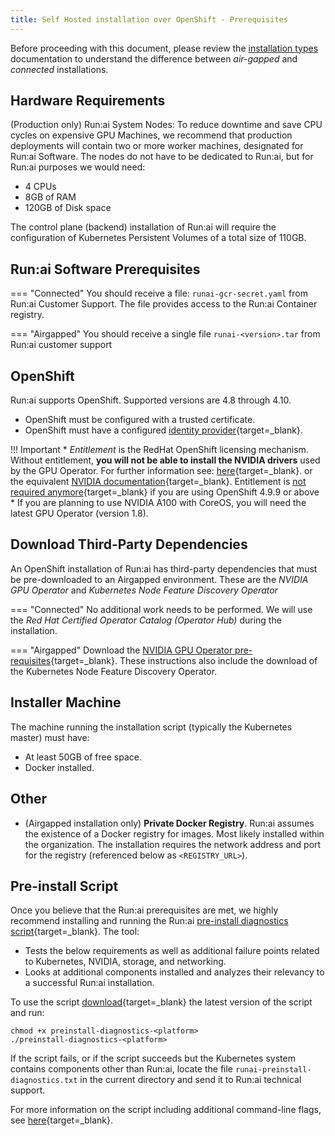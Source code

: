 ```yaml
---
title: Self Hosted installation over OpenShift - Prerequisites
---
```


Before proceeding with this document, please review the [installation types](../../installation-types.md) documentation to understand the difference between _air-gapped_ and _connected_ installations. 
## Hardware Requirements

(Production only) Run:ai System Nodes: To reduce downtime and save CPU cycles on expensive GPU Machines, we recommend that production deployments will contain two or more worker machines, designated for Run:ai Software. The nodes do not have to be dedicated to Run:ai, but for Run:ai purposes we would need:

* 4 CPUs
* 8GB of RAM
* 120GB of Disk space

The control plane (backend) installation of Run:ai will require the configuration of  Kubernetes Persistent Volumes of a total size of 110GB.  

## Run:ai Software Prerequisites

=== "Connected"
    You should receive a file: `runai-gcr-secret.yaml` from Run:ai Customer Support. The file provides access to the Run:ai Container registry.

=== "Airgapped"
    You should receive a single file `runai-<version>.tar` from Run:ai customer support

## OpenShift 

Run:ai supports OpenShift. Supported versions are 4.8 through 4.10. 

* OpenShift must be configured with a trusted certificate.
* OpenShift must have a configured [identity provider](https://docs.openshift.com/container-platform/4.9/authentication/understanding-identity-provider.html){target=_blank}. 


!!! Important
    * _Entitlement_ is the RedHat OpenShift licensing mechanism. Without entitlement, __you will not be able to install the NVIDIA drivers__ used by the GPU Operator. For further information see: [here](https://www.openshift.com/blog/how-to-use-entitled-image-builds-to-build-drivercontainers-with-ubi-on-openshift){target=_blank}. or the equivalent [NVIDIA documentation](https://docs.nvidia.com/datacenter/cloud-native/gpu-operator/archive/1.8/openshift/cluster-entitlement.html){target=_blank}. Entitlement is [not required anymore](https://docs.nvidia.com/datacenter/cloud-native/gpu-operator/openshift/steps-overview.html#entitlement-free-supported-versions){target=_blank} if you are using OpenShift 4.9.9 or above
    * If you are planning to use NVIDIA A100 with CoreOS, you will need the latest GPU Operator (version 1.8).


## Download Third-Party Dependencies

An OpenShift installation of Run:ai has third-party dependencies that must be pre-downloaded to an Airgapped environment. These are the _NVIDIA GPU Operator_ and _Kubernetes Node Feature Discovery Operator_ 


=== "Connected"
    No additional work needs to be performed. We will use the _Red Hat Certified Operator Catalog (Operator Hub)_ during the installation. 

=== "Airgapped"
    Download the [NVIDIA GPU Operator pre-requisites](https://docs.nvidia.com/datacenter/cloud-native/gpu-operator/install-gpu-operator-air-gapped.html#install-gpu-operator-air-gapped){target=_blank}. These instructions also include the download of the Kubernetes Node Feature Discovery Operator.
## Installer Machine

The machine running the installation script (typically the Kubernetes master) must have:

* At least 50GB of free space.
* Docker installed.

## Other

* (Airgapped installation only) __Private Docker Registry__. Run:ai assumes the existence of a Docker registry for images. Most likely installed within the organization. The installation requires the network address and port for the registry (referenced below as `<REGISTRY_URL>`). 


## Pre-install Script

Once you believe that the Run:ai prerequisites are met, we highly recommend installing and running the Run:ai [pre-install diagnostics script](https://github.com/run-ai/preinstall-diagnostics){target=_blank}. The tool:

* Tests the below requirements as well as additional failure points related to Kubernetes, NVIDIA, storage, and networking.
* Looks at additional components installed and analyzes their relevancy to a successful Run:ai installation. 

To use the script [download](https://github.com/run-ai/preinstall-diagnostics/releases){target=_blank} the latest version of the script and run:

```
chmod +x preinstall-diagnostics-<platform>
./preinstall-diagnostics-<platform> 
```

If the script fails, or if the script succeeds but the Kubernetes system contains components other than Run:ai, locate the file `runai-preinstall-diagnostics.txt` in the current directory and send it to Run:ai technical support. 

For more information on the script including additional command-line flags, see [here](https://github.com/run-ai/preinstall-diagnostics){target=_blank}.

